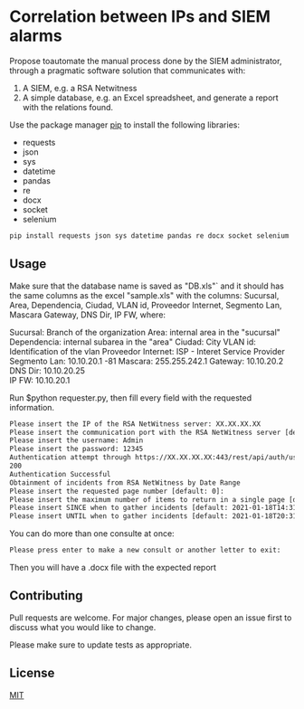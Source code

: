 # Correlation between IPs and SIEM alarms


Propose toautomate the manual process done by the SIEM administrator, through a pragmatic software solution that communicates with:
1. A SIEM, e.g. a RSA Netwitness
1. A simple database, e.g. an Excel spreadsheet, and generate a report with the relations found.

Use the package manager [pip](https://pip.pypa.io/en/stable/) to install the following libraries:
- requests
- json
- sys
- datetime
- pandas
- re
- docx
- socket
- selenium

```bash
pip install requests json sys datetime pandas re docx socket selenium
```

## Usage
Make sure that the database name is saved as "DB.xls"` and it should has the same columns as the excel "sample.xls" with the columns: Sucursal, Area,	Dependencia, 	Ciudad,	VLAN id,	Proveedor Internet, Segmento Lan,	Mascara	Gateway, DNS	Dir, IP FW, where:

Sucursal: Branch of the organization
Area: internal area in the "sucursal"
Dependencia: internal subarea in the "area"
Ciudad: City
VLAN id:	Identification of the vlan
Proveedor Internet: ISP - Interet Service Provider
Segmento Lan: 10.10.20.1 -81
Mascara: 255.255.242.1
Gateway: 10.10.20.2
DNS	Dir: 10.10.20.25	
IP FW: 10.10.20.1

Run $python requester.py, then fill every field with the requested information.
```bash
Please insert the IP of the RSA NetWitness server: XX.XX.XX.XX
Please insert the communication port with the RSA NetWitness server [default: 443]: 443
Please insert the username: Admin  
Please insert the password: 12345
Authentication attempt through https://XX.XX.XX.XX:443/rest/api/auth/userpass/
200
Authentication Successful
Obtainment of incidents from RSA NetWitness by Date Range
Please insert the requested page number [default: 0]:
Please insert the maximum number of items to return in a single page [default: 100]: 
Please insert SINCE when to gather incidents [default: 2021-01-18T14:31:34.346954]: 2021-01-18T14:31:34.346954
Please insert UNTIL when to gather incidents [default: 2021-01-18T20:31:34.346954]: 2021-01-18T20:31:34.346954
```

You can do more than one consulte at once:
```bash
Please press enter to make a new consult or another letter to exit: 
```

Then you will have a .docx file with the expected report

## Contributing
Pull requests are welcome. For major changes, please open an issue first to discuss what you would like to change.

Please make sure to update tests as appropriate.

## License
[MIT](https://choosealicense.com/licenses/mit/)
